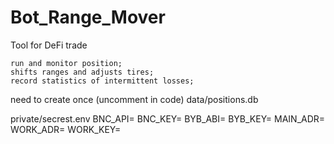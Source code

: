 # Bot_Range_Mover
Tool for DeFi trade


    run and monitor position; 
    shifts ranges and adjusts tires; 
    record statistics of intermittent losses; 







need to create once (uncomment in code)
data/positions.db

private/secrest.env
BNC_API=
BNC_KEY=
BYB_ABI=
BYB_KEY=
MAIN_ADR=
WORK_ADR=
WORK_KEY=